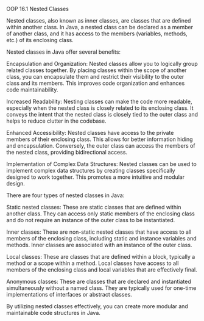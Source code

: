 OOP 16.1 Nested Classes

Nested classes, also known as inner classes, are classes that are defined within another class. 
In Java, a nested class can be declared as a member of another class, and it has access to the members (variables, methods, etc.) of its enclosing class.

Nested classes in Java offer several benefits:

Encapsulation and Organization: 
Nested classes allow you to logically group related classes together. 
By placing classes within the scope of another class, you can encapsulate them and restrict their visibility to the outer class and its members. 
This improves code organization and enhances code maintainability.

Increased Readability: 
Nesting classes can make the code more readable, especially when the nested class is closely related to its enclosing class. 
It conveys the intent that the nested class is closely tied to the outer class and helps to reduce clutter in the codebase.

Enhanced Accessibility: 
Nested classes have access to the private members of their enclosing class. 
This allows for better information hiding and encapsulation. 
Conversely, the outer class can access the members of the nested class, providing bidirectional access.

Implementation of Complex Data Structures: 
Nested classes can be used to implement complex data structures by creating classes specifically designed to work together. 
This promotes a more intuitive and modular design.




There are four types of nested classes in Java:


Static nested classes: 
These are static classes that are defined within another class. 
They can access only static members of the enclosing class and do not require an instance of the outer class to be instantiated.

Inner classes: 
These are non-static nested classes that have access to all members of the enclosing class, including static and instance variables and methods. 
Inner classes are associated with an instance of the outer class.

Local classes: 
These are classes that are defined within a block, typically a method or a scope within a method. 
Local classes have access to all members of the enclosing class and local variables that are effectively final.

Anonymous classes: 
These are classes that are declared and instantiated simultaneously without a named class. 
They are typically used for one-time implementations of interfaces or abstract classes.




By utilizing nested classes effectively, you can create more modular and maintainable code structures in Java.
